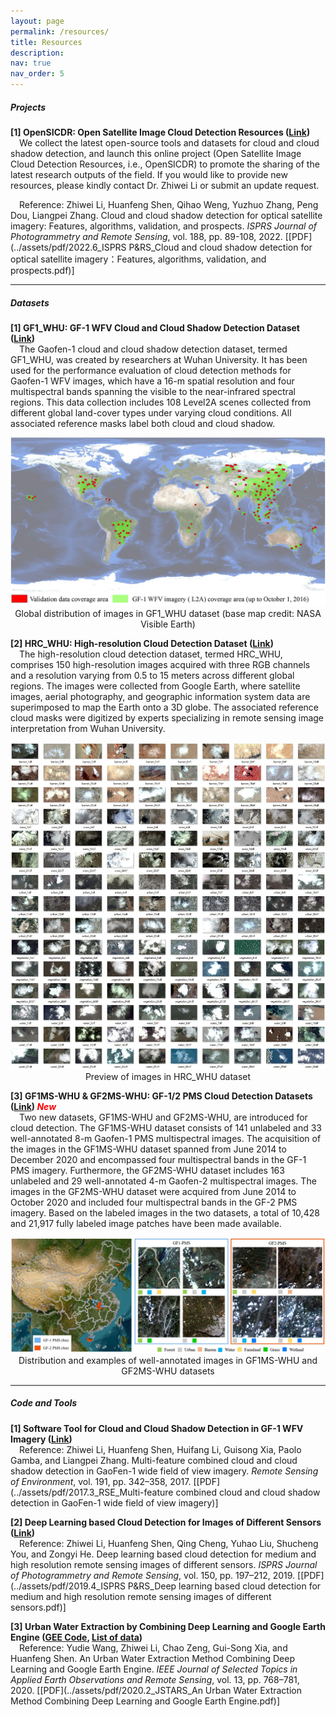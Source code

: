 ```yaml
---
layout: page
permalink: /resources/
title: Resources
description: 
nav: true
nav_order: 5
---
```


##### **Projects**  

**[1] OpenSICDR: Open Satellite Image Cloud Detection Resources ([Link](https://github.com/dr-lizhiwei/OpenSICDR/))**  
&emsp;We collect the latest open-source tools and datasets for cloud and cloud shadow detection, and launch this online project (Open Satellite Image Cloud Detection Resources, i.e., OpenSICDR) to promote the sharing of the latest research outputs of the field. If you would like to provide new resources, please kindly contact Dr. Zhiwei Li or submit an update request. 

&emsp;Reference: Zhiwei Li, Huanfeng Shen, Qihao Weng, Yuzhuo Zhang, Peng Dou, Liangpei Zhang. Cloud and cloud shadow detection for optical satellite imagery: Features, algorithms, validation, and prospects. *ISPRS Journal of Photogrammetry and Remote Sensing*, vol. 188, pp. 89-108, 2022. [[PDF](../assets/pdf/2022.6_ISPRS P&RS_Cloud and cloud shadow detection for optical satellite imagery：Features, algorithms, validation, and prospects.pdf)]  

------



##### **Datasets**  

**[1] GF1_WHU: GF-1 WFV Cloud and Cloud Shadow Detection Dataset ([Link](https://github.com/dr-lizhiwei/GF1_WHU/))**  
&emsp;The Gaofen-1 cloud and cloud shadow detection dataset, termed GF1_WHU, was created by researchers at Wuhan University. It has been used for the performance evaluation of cloud detection methods for Gaofen-1 WFV images, which have a 16-m spatial resolution and four multispectral bands spanning the visible to the near-infrared spectral regions. This data collection includes 108 Level2A scenes collected from different global land-cover types under varying cloud conditions. All associated reference masks label both cloud and cloud shadow. 

<div align=center><img src="../assets/img/open_resources/GF1_WHU.jpg" alt="GF1_WHU" width="600"/></div>

<center>Global distribution of images in GF1_WHU dataset (base map credit: NASA Visible Earth)</center>  

**[2] HRC_WHU: High-resolution Cloud Detection Dataset ([Link](https://github.com/dr-lizhiwei/HRC_WHU))**  
&emsp;The high-resolution cloud detection dataset, termed HRC_WHU, comprises 150 high-resolution images acquired with three RGB channels and a resolution varying from 0.5 to 15 meters across different global regions. The images were collected from Google Earth, where satellite images, aerial photography, and geographic information system data are superimposed to map the Earth onto a 3D globe. The associated reference cloud masks were digitized by experts specializing in remote sensing image interpretation from Wuhan University.

<div align=center><img src="../assets/img/open_resources/HRC_WHU.jpg" alt="HRC_WHU" width="600"/></div>

<center>Preview of images in HRC_WHU dataset</center>

**[3] GF1MS-WHU & GF2MS-WHU: GF-1/2 PMS Cloud Detection Datasets ([Link](https://github.com/whu-ZSC/GF1-GF2MS-WHU)) <font color=red><i>New</i></font>**  
&emsp;Two new datasets, GF1MS-WHU and GF2MS-WHU, are introduced for cloud detection. The GF1MS-WHU dataset consists of 141 unlabeled and 33 well-annotated 8-m Gaofen-1 PMS multispectral images. The acquisition of the images in the GF1MS-WHU dataset spanned from June 2014 to December 2020 and encompassed four multispectral bands in the GF-1 PMS imagery. Furthermore, the GF2MS-WHU dataset includes 163 unlabeled and 29 well-annotated 4-m Gaofen-2 multispectral images. The images in the GF2MS-WHU dataset were acquired from June 2014 to October 2020 and included four multispectral bands in the GF-2 PMS imagery. Based on the labeled images in the two datasets, a total of 10,428 and 21,917 fully labeled image patches have been made available.

<div align=center><img src="../assets/img/open_resources/GF1MS_GF2MS_WHU.jpg" alt="GF1_WHU" width="700"/></div>

<center>Distribution and examples of well-annotated images in GF1MS-WHU and GF2MS-WHU datasets</center>  

------



##### **Code and Tools**

**[1] Software Tool for Cloud and Cloud Shadow Detection in GF-1 WFV Imagery ([Link](http://sendimage.whu.edu.cn/en/mfc/))**  
&emsp;Reference: Zhiwei Li, Huanfeng Shen, Huifang Li, Guisong Xia, Paolo Gamba, and Liangpei Zhang. Multi-feature combined cloud and cloud shadow detection in GaoFen-1 wide field of view imagery. *Remote Sensing of Environment*, vol. 191, pp. 342–358, 2017. [[PDF](../assets/pdf/2017.3_RSE_Multi-feature combined cloud and cloud shadow detection in GaoFen-1 wide field of view imagery)]  

**[2] Deep Learning based Cloud Detection for Images of Different Sensors ([Link](http://sendimage.whu.edu.cn/en/mscff/))**  
&emsp;Reference: Zhiwei Li, Huanfeng Shen, Qing Cheng, Yuhao Liu, Shucheng You, and Zongyi He. Deep learning based cloud detection for medium and high resolution remote sensing images of different sensors. *ISPRS Journal of Photogrammetry and Remote Sensing*, vol. 150, pp. 197–212, 2019. [[PDF](../assets/pdf/2019.4_ISPRS P&RS_Deep learning based cloud detection for medium and high resolution remote sensing images of different sensors.pdf)]  

**[3] Urban Water Extraction by Combining Deep Learning and Google Earth Engine ([GEE Code](https://code.earthengine.google.com/8bec5b26cc38bc4b812aa7b95a3ab8d6), [List of data](http://sendimage.whu.edu.cn/en/wp-content/uploads/2020/01/List_of_data.txt))**  
&emsp;Reference: Yudie Wang, Zhiwei Li, Chao Zeng, Gui-Song Xia, and Huanfeng Shen. An Urban Water Extraction Method Combining Deep Learning and Google Earth Engine. *IEEE Journal of Selected Topics in Applied Earth Observations and Remote Sensing*, vol. 13, pp. 768–781, 2020. [[PDF](../assets/pdf/2020.2_JSTARS_An Urban Water Extraction Method Combining Deep Learning and Google Earth Engine.pdf)]  